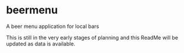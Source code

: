 # beermenu
A beer menu application for local bars

This is still in the very early stages of planning and this ReadMe will be updated as data is available.
